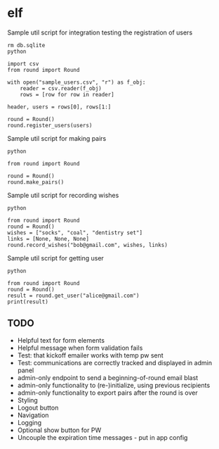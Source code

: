 # elf

Sample util script for integration testing the registration of users
```
rm db.sqlite
python

import csv
from round import Round

with open("sample_users.csv", "r") as f_obj:
    reader = csv.reader(f_obj)
    rows = [row for row in reader]
    
header, users = rows[0], rows[1:]

round = Round()
round.register_users(users)
```

Sample util script for making pairs
```
python

from round import Round

round = Round()
round.make_pairs()
```

Sample util script for recording wishes
```
python

from round import Round
round = Round()
wishes = ["socks", "coal", "dentistry set"]
links = [None, None, None]
round.record_wishes("bob@gmail.com", wishes, links)
```

Sample util script for getting user
```
python 

from round import Round
round = Round()
result = round.get_user("alice@gmail.com")
print(result)
```

## TODO
- Helpful text for form elements
- Helpful message when form validation fails
- Test: that kickoff emailer works with temp pw sent
- Test: communications are correctly tracked and displayed in admin panel
- admin-only endpoint to send a beginning-of-round email blast
- admin-only functionality to (re-)initialize, using previous recipients
- admin-only functionality to export pairs after the round is over
- Styling
- Logout button
- Navigation
- Logging
- Optional show button for PW
- Uncouple the expiration time messages - put in app config